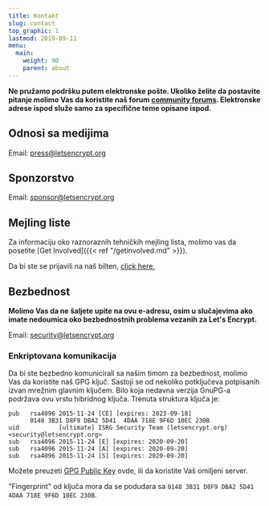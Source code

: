 ```yaml
---
title: Kontakt
slug: contact
top_graphic: 1
lastmod: 2019-09-11
menu:
  main:
    weight: 90
    parent: about
---
```


**Ne pružamo podršku putem elektronske pošte. Ukoliko želite da postavite pitanje molimo Vas da koristite naš forum [community forums](https://community.letsencrypt.org). Elektronske adrese ispod služe samo za specifične teme opisane ispod.**

## Odnosi sa medijima

Email: [press@letsencrypt.org](mailto:press@letsencrypt.org)

## Sponzorstvo

Email: [sponsor@letsencrypt.org](mailto:sponsor@letsencrypt.org)

## Mejling liste

Za informaciju oko raznoraznih tehničkih mejling lista, molimo vas da posetite [Get Involved]({{< ref "/getinvolved.md" >}}).

Da bi ste se prijavili na naš bilten, [click here.](https://mailchi.mp/letsencrypt.org/fjp6ha1gad)

## Bezbednost

**Molimo Vas da ne šaljete upite na ovu e-adresu, osim u slučajevima ako imate nedoumica oko bezbednostnih problema vezanih za Let's Encrypt.**

Email: [security@letsencrypt.org](mailto:security@letsencrypt.org)

### Enkriptovana komunikacija

Da bi ste bezbedno komunicirali sa našim timom za bezbednost, molimo Vas da koristite naš GPG ključ. Sastoji se od nekoliko potključeva potpisanih izvan mrežnim glavnim ključem. Bilo koja nedavna verzija GnuPG-a podržava ovu vrstu hibridnog ključa. Trenuta struktura ključa je:


```
pub   rsa4096 2015-11-24 [CE] [expires: 2023-09-18]
      0148 3B31 D8F9 DBA2 5D41  4DAA 718E 9F6D 10EC 230B
uid           [ultimate] ISRG Security Team (letsencrypt.org) <security@letsencrypt.org>
sub   rsa4096 2015-11-24 [E] [expires: 2020-09-20]
sub   rsa4096 2015-11-24 [A] [expires: 2020-09-20]
sub   rsa4096 2015-11-24 [S] [expires: 2020-09-20]
```

Možete preuzeti [GPG Public Key](/security_letsencrypt.org-publickey.asc) ovde, ili da koristite Vaš omiljeni server.

"Fingerprint" od ključa mora da se podudara sa `0148 3B31 D8F9 DBA2 5D41  4DAA 718E 9F6D 10EC 230B`.